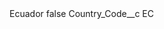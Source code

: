 <?xml version="1.0" encoding="UTF-8"?>
<CustomMetadata xmlns="http://soap.sforce.com/2006/04/metadata" xmlns:xsi="http://www.w3.org/2001/XMLSchema-instance" xmlns:xsd="http://www.w3.org/2001/XMLSchema">
    <label>Ecuador</label>
    <protected>false</protected>
    <values>
        <field>Country_Code__c</field>
        <value xsi:type="xsd:string">EC</value>
    </values>
</CustomMetadata>
